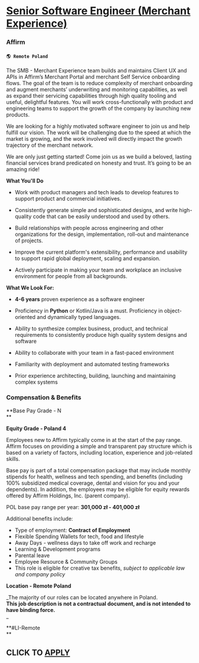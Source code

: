 # [Senior Software Engineer (Merchant Experience)](https://www.remotewlb.com/apply/senior-software-engineer-merchant-experience-116594)  
### Affirm  
#### `🌎 Remote Poland`  

The SMB - Merchant Experience team builds and maintains Client UX and APIs in Affirm’s Merchant Portal and merchant Self Service onboarding flows. The goal of the team is to reduce complexity of merchant onboarding and augment merchants’ underwriting and monitoring capabilities, as well as expand their servicing capabilities through high quality tooling and useful, delightful features. You will work cross-functionally with product and engineering teams to support the growth of the company by launching new products.

We are looking for a highly motivated software engineer to join us and help fulfill our vision. The work will be challenging due to the speed at which the market is growing, and the work involved will directly impact the growth trajectory of the merchant network.

We are only just getting started! Come join us as we build a beloved, lasting financial services brand predicated on honesty and trust. It’s going to be an amazing ride!

**What You'll Do**

  * Work with product managers and tech leads to develop features to support product and commercial initiatives.

  * Consistently generate simple and sophisticated designs, and write high-quality code that can be easily understood and used by others.

  * Build relationships with people across engineering and other organizations for the design, implementation, roll-out and maintenance of projects.

  * Improve the current platform's extensibility, performance and usability to support rapid global deployment, scaling and expansion.

  * Actively participate in making your team and workplace an inclusive environment for people from all backgrounds.

**What We Look For:**

  * **4-6 years** proven experience as a software engineer

  * Proficiency in **Python** or Kotlin/Java is a must. Proficiency in object-oriented and dynamically typed languages. 

  * Ability to synthesize complex business, product, and technical requirements to consistently produce high quality system designs and software

  * Ability to collaborate with your team in a fast-paced environment

  * Familiarity with deployment and automated testing frameworks

  * Prior experience architecting, building, launching and maintaining complex systems

### **Compensation & Benefits**

**Base Pay Grade - N  
**

**Equity Grade - Poland 4**

Employees new to Affirm typically come in at the start of the pay range. Affirm focuses on providing a simple and transparent pay structure which is based on a variety of factors, including location, experience and job-related skills.

Base pay is part of a total compensation package that may include monthly stipends for health, wellness and tech spending, and benefits (including 100% subsidized medical coverage, dental and vision for you and your dependents). In addition, the employees may be eligible for equity rewards offered by Affirm Holdings, Inc. (parent company).

POL base pay range per year: **301,000 zł - 401,000 zł**

Additional benefits include:

  * Type of employment: **Contract of Employment**
  * Flexible Spending Wallets for tech, food and lifestyle
  * Away Days - wellness days to take off work and recharge
  * Learning & Development programs
  * Parental leave
  * Employee Resource & Community Groups
  * This role is eligible for creative tax benefits, _subject to applicable law and company policy_

**Location - Remote Poland**

_The majority of our roles can be located anywhere in Poland.  
**This job description is not a contractual document, and is not intended to have binding force.**  
_

**#LI-Remote  
**

  
## CLICK TO [APPLY](https://www.remotewlb.com/apply/senior-software-engineer-merchant-experience-116594)

